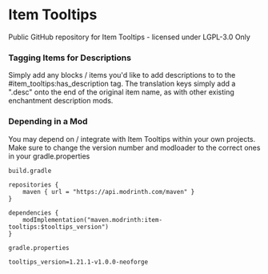 # Item Tooltips

Public GitHub repository for Item Tooltips - licensed under LGPL-3.0 Only

### Tagging Items for Descriptions

Simply add any blocks / items you'd like to add descriptions to to the #item_tooltips:has_description tag. The translation keys simply add a ".desc" onto the end of the original item name, as with other existing enchantment description mods.

### Depending in a Mod

You may depend on / integrate with Item Tooltips within your own projects. Make sure to change the version number and modloader to the correct ones in your gradle.properties

`build.gradle`

```
repositories {
	maven { url = "https://api.modrinth.com/maven" }
}
```

```
dependencies {
	modImplementation("maven.modrinth:item-tooltips:$tooltips_version")
}
```

`gradle.properties`

```
tooltips_version=1.21.1-v1.0.0-neoforge
```
